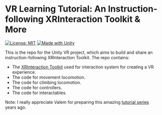 # VR Learning Tutorial: An Instruction-following XRInteraction Toolkit & More

[![License: MIT](https://img.shields.io/badge/License-MIT-yellow.svg)](https://opensource.org/licenses/MIT)
[![Made with Unity](https://img.shields.io/badge/Made%20with-Unity-57b9d3.svg?style=plastic&logo=unity)](https://unity3d.com)


This is the repo for the Unity VR project, which aims to build and share an instruction-following XRInteraction Toolkit. The repo contains:

- The [XRInteraction Toolkit](https://docs.unity3d.com/Packages/com.unity.xr.interaction.toolkit@2.4/manual/index.html) used for interaction system for creating a VR experience.
- The code for movement locomotion.
- The code for climbing locomotion.
- The code for controllers.
- The code for interactables.

Note: I really appreciate Valem for preparing this amazing [tutorial series](https://www.youtube.com/playlist?list=PLrk7hDwk64-a_gf7mBBduQb3PEBYnG4fU) years ago.

